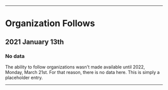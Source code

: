 
***

# Organization Follows

## 2021 January 13th

### No data

The ability to follow organizations wasn't made available until 2022, Monday, March 21st. For that reason, there is no data here. This is simply a placeholder entry.

***
